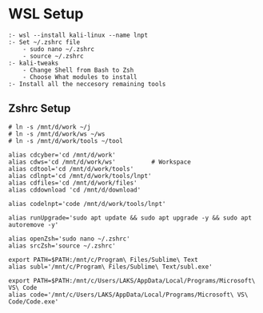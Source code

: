 # WSL Setup

    :- wsl --install kali-linux --name lnpt
    :- Set ~/.zshrc file
        - sudo nano ~/.zshrc
        - source ~/.zshrc
    :- kali-tweaks
        - Change Shell from Bash to Zsh
        - Choose What modules to install
    :- Install all the neccesory remaining tools

## Zshrc Setup

    # ln -s /mnt/d/work ~/j
    # ln -s /mnt/d/work/ws ~/ws
    # ln -s /mnt/d/work/tools ~/tool

    alias cdcyber='cd /mnt/d/work'
    alias cdws='cd /mnt/d/work/ws'          # Workspace
    alias cdtool='cd /mnt/d/work/tools'
    alias cdlnpt='cd /mnt/d/work/tools/lnpt'
    alias cdfiles='cd /mnt/d/work/files'
    alias cddownload 'cd /mnt/d/download'

    alias codelnpt='code /mnt/d/work/tools/lnpt'

    alias runUpgrade='sudo apt update && sudo apt upgrade -y && sudo apt autoremove -y'

    alias openZsh='sudo nano ~/.zshrc'
    alias srcZsh='source ~/.zshrc'

    export PATH=$PATH:/mnt/c/Program\ Files/Sublime\ Text
    alias subl='/mnt/c/Program\ Files/Sublime\ Text/subl.exe'

    export PATH=$PATH:/mnt/c/Users/LAKS/AppData/Local/Programs/Microsoft\ VS\ Code
    alias code='/mnt/c/Users/LAKS/AppData/Local/Programs/Microsoft\ VS\ Code/Code.exe'
